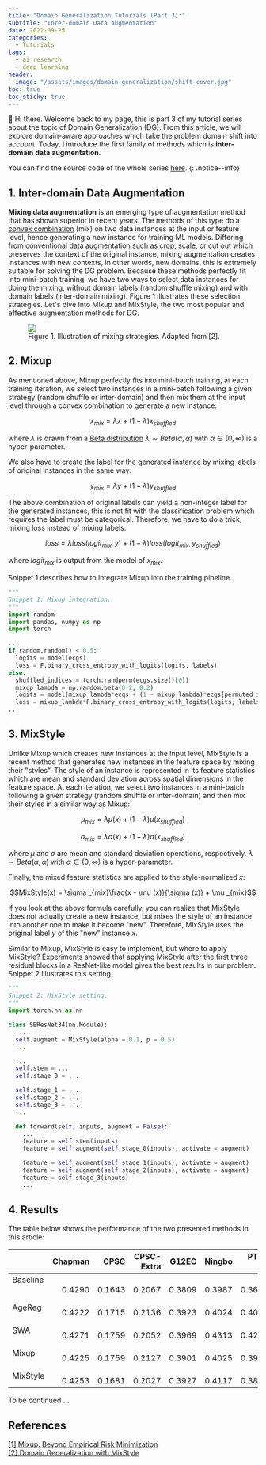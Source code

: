 ```yaml
---
title: "Domain Generalization Tutorials (Part 3):"
subtitle: "Inter-domain Data Augmentation"
date: 2022-09-25
categories: 
  - Tutorials
tags: 
  - ai research
  - deep learning
header: 
  image: "/assets/images/domain-generalization/shift-cover.jpg"
toc: true
toc_sticky: true
---
```


👋 Hi there. Welcome back to my page, this is part 3 of my tutorial series about the topic of Domain Generalization (DG). From this article, we will explore domain-aware approaches which take the problem domain shift into account. Today, I introduce the first family of methods which is **inter-domain data augmentation**. 

You can find the source code of the whole series [here](https://github.com/lhkhiem28/DGECG). 
{: .notice--info}

## 1. Inter-domain Data Augmentation
**Mixing data augmentation** is an emerging type of augmentation method that has shown superior in recent years. The methods of this type do a [convex combination](https://en.wikipedia.org/wiki/Convex_combination) (mix) on two data instances at the input or feature level, hence generating a new instance for training ML models. Differing from conventional data augmentation such as crop, scale, or cut out which preserves the context of the original instance, mixing augmentation creates instances with new contexts, in other words, new domains, this is extremely suitable for solving the DG problem. Because these methods perfectly fit into mini-batch training, we have two ways to select data instances for doing the mixing, without domain labels (random shuffle mixing) and with domain labels (inter-domain mixing). Figure 1 illustrates these selection strategies. Let's dive into Mixup and MixStyle, the two most popular and effective augmentation methods for DG. 

<figure class="align-center">
  <img src="{{ site.url }}{{ site.baseurl }}/assets/images/domain-generalization/mixing-strategies.jpg">
  <figcaption>Figure 1. Illustration of mixing strategies. Adapted from [2]. </figcaption>
</figure>

## 2. Mixup
As mentioned above, Mixup perfectly fits into mini-batch training, at each training iteration, we select two instances in a mini-batch following a given strategy (random shuffle or inter-domain) and then mix them at the input level through a convex combination to generate a new instance: 

$$x_{mix} = \lambda x + (1-\lambda ) x_{shuffled}$$

where $\lambda$ is drawn from a [Beta distribution](https://en.wikipedia.org/wiki/Beta_distribution) $\lambda \sim Beta(\alpha , \alpha )$ with $\alpha \in (0, \infty )$ is a hyper-parameter. 

We also have to create the label for the generated instance by mixing labels of original instances in the same way: 

$$y_{mix} = \lambda y + (1-\lambda ) y_{shuffled}$$

The above combination of original labels can yield a non-integer label for the generated instances, this is not fit with the classification problem which requires the label must be categorical. Therefore, we have to do a trick, mixing loss instead of mixing labels: 

$$loss = \lambda loss(logit_{mix}, y) + (1-\lambda ) loss(logit_{mix}, y_{shuffled})$$

where $logit_{mix}$ is output from the model of $x_{mix}$. 

Snippet 1 describes how to integrate Mixup into the training pipeline. 

```python
"""
Snippet 1: Mixup integration. 
"""
import random
import pandas, numpy as np
import torch

...
if random.random() < 0.5:
  logits = model(ecgs)
  loss = F.binary_cross_entropy_with_logits(logits, labels)
else:
  shuffled_indices = torch.randperm(ecgs.size()[0])
  mixup_lambda = np.random.beta(0.2, 0.2)
  logits = model(mixup_lambda*ecgs + (1 - mixup_lambda)*ecgs[permuted_indices])
  loss = mixup_lambda*F.binary_cross_entropy_with_logits(logits, labels) + (1 - mixup_lambda)*F.binary_cross_entropy_with_logits(logits, labels[permuted_indices])
...
```

## 3. MixStyle
Unlike Mixup which creates new instances at the input level, MixStyle is a recent method that generates new instances in the feature space by mixing their "styles". The style of an instance is represented in its feature statistics which are mean and standard deviation across spatial dimensions in the feature space. At each iteration, we select two instances in a mini-batch following a given strategy (random shuffle or inter-domain) and then mix their styles in a similar way as Mixup: 

$$\mu _{mix} = \lambda \mu (x) + (1-\lambda ) \mu (x_{shuffled})$$

$$\sigma _{mix} = \lambda \sigma (x) + (1-\lambda ) \sigma (x_{shuffled})$$

where $\mu$ and $\sigma$ are mean and standard deviation operations, respectively. $\lambda \sim Beta(\alpha , \alpha )$ with $\alpha \in (0, \infty )$ is a hyper-parameter. 

Finally, the mixed feature statistics are applied to the style-normalized $x$: 

$$MixStyle(x) = \sigma _{mix}\frac{x - \mu (x)}{\sigma (x)} + \mu _{mix}$$

If you look at the above formula carefully, you can realize that MixStyle does not actually create a new instance, but mixes the style of an instance into another one to make it become "new". Therefore, MixStyle uses the original label $y$ of this "new" instance $x$. 

Similar to Mixup, MixStyle is easy to implement, but where to apply MixStyle? Experiments showed that applying MixStyle after the first three residual blocks in a ResNet-like model gives the best results in our problem. Snippet 2 illustrates this setting. 

```python
"""
Snippet 2: MixStyle setting. 
"""
import torch.nn as nn

class SEResNet34(nn.Module):
  ...
  self.augment = MixStyle(alpha = 0.1, p = 0.5)
  ...

  ...
  self.stem = ...
  self.stage_0 = ...

  self.stage_1 = ...
  self.stage_2 = ...
  self.stage_3 = ...
  ...

  def forward(self, inputs, augment = False):
    ...
    feature = self.stem(inputs)
    feature = self.augment(self.stage_0(inputs), activate = augment)

    feature = self.augment(self.stage_1(inputs), activate = augment)
    feature = self.augment(self.stage_2(inputs), activate = augment)
    feature = self.stage_3(inputs)
    ...
```

## 4. Results
The table below shows the performance of the two presented methods in this article: 

|            |    Chapman |       CPSC | CPSC-Extra |      G12EC |     Ningbo |     PTB-XL |        Avg |
| :--------- | ---------: | ---------: | ---------: | ---------: | ---------: | ---------: | ---------: |
| Baseline &nbsp; &nbsp; | &nbsp; &nbsp; &nbsp; &nbsp; &nbsp; 0.4290 | &nbsp; &nbsp; &nbsp; &nbsp; &nbsp; 0.1643 | &nbsp; &nbsp; &nbsp; &nbsp; &nbsp; 0.2067 | &nbsp; &nbsp; &nbsp; &nbsp; &nbsp; 0.3809 | &nbsp; &nbsp; &nbsp; &nbsp; &nbsp; 0.3987 | &nbsp; &nbsp; &nbsp; &nbsp; &nbsp; 0.3626 | &nbsp; &nbsp; &nbsp; &nbsp; &nbsp; 0.3237 |
| AgeReg | &nbsp; &nbsp; &nbsp; &nbsp; &nbsp; 0.4222 | &nbsp; &nbsp; &nbsp; &nbsp; &nbsp; 0.1715 | &nbsp; &nbsp; &nbsp; &nbsp; &nbsp; 0.2136 | &nbsp; &nbsp; &nbsp; &nbsp; &nbsp; 0.3923 | &nbsp; &nbsp; &nbsp; &nbsp; &nbsp; 0.4024 | &nbsp; &nbsp; &nbsp; &nbsp; &nbsp; 0.4021 | &nbsp; &nbsp; &nbsp; &nbsp; &nbsp; 0.3340 |
| SWA | &nbsp; &nbsp; &nbsp; &nbsp; &nbsp; 0.4271 | &nbsp; &nbsp; &nbsp; &nbsp; &nbsp; 0.1759 | &nbsp; &nbsp; &nbsp; &nbsp; &nbsp; 0.2052 | &nbsp; &nbsp; &nbsp; &nbsp; &nbsp; 0.3969 | &nbsp; &nbsp; &nbsp; &nbsp; &nbsp; 0.4313 | &nbsp; &nbsp; &nbsp; &nbsp; &nbsp; 0.4203 | &nbsp; &nbsp; &nbsp; &nbsp; &nbsp; 0.3428 |
| Mixup | &nbsp; &nbsp; &nbsp; &nbsp; &nbsp; 0.4225 | &nbsp; &nbsp; &nbsp; &nbsp; &nbsp; 0.1759 | &nbsp; &nbsp; &nbsp; &nbsp; &nbsp; 0.2127 | &nbsp; &nbsp; &nbsp; &nbsp; &nbsp; 0.3901 | &nbsp; &nbsp; &nbsp; &nbsp; &nbsp; 0.4025 | &nbsp; &nbsp; &nbsp; &nbsp; &nbsp; 0.3934 | &nbsp; &nbsp; &nbsp; &nbsp; &nbsp; **0.3329** |
| MixStyle | &nbsp; &nbsp; &nbsp; &nbsp; &nbsp; 0.4253 | &nbsp; &nbsp; &nbsp; &nbsp; &nbsp; 0.1681 | &nbsp; &nbsp; &nbsp; &nbsp; &nbsp; 0.2027 | &nbsp; &nbsp; &nbsp; &nbsp; &nbsp; 0.3927 | &nbsp; &nbsp; &nbsp; &nbsp; &nbsp; 0.4117 | &nbsp; &nbsp; &nbsp; &nbsp; &nbsp; 0.3853 | &nbsp; &nbsp; &nbsp; &nbsp; &nbsp; **0.3310** |

To be continued ...

## References
[[1] Mixup: Beyond Empirical Risk Minimization](https://arxiv.org/abs/1710.09412)<br>
[[2] Domain Generalization with MixStyle](https://arxiv.org/abs/2104.02008)<br>